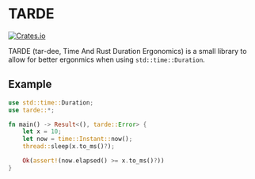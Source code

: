 # TARDE

[![Crates.io](https://img.shields.io/crates/v/tarde.svg)](https://crates.io/crates/tarde)

TARDE (tar-dee, Time And Rust Duration Ergonomics) is a small library to allow for better ergonmics when using `std::time::Duration`.

## Example

```rust
use std::time::Duration;
use tarde::*;

fn main() -> Result<(), tarde::Error> {
    let x = 10;
    let now = time::Instant::now();
    thread::sleep(x.to_ms()?); 

    Ok(assert!(now.elapsed() >= x.to_ms()?))
}
```

